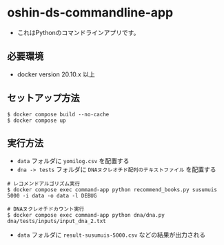 # oshin-ds-commandline-app

- これはPythonのコマンドラインアプリです。

## 必要環境

- docker version 20.10.x 以上

## セットアップ方法

```console
$ docker compose build --no-cache
$ docker compose up
```

## 実行方法
- `data` フォルダに `yomilog.csv` を配置する
- `dna -> tests` フォルダに `DNAヌクレオチド配列のテキストファイル` を配置する

```console
# レコメンドアルゴリズム実行
$ docker compose exec command-app python recommend_books.py susumuis 5000 -i data -o data -l DEBUG

# DNAヌクレオチドカウント実行
$ docker compose exec command-app python dna/dna.py dna/tests/inputs/input_dna_2.txt
```

- `data` フォルダに `result-susumuis-5000.csv` などの結果が出力される
